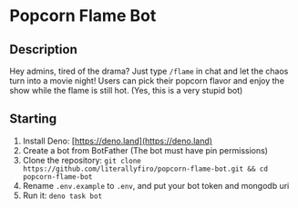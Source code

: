 # Popcorn Flame Bot

## Description

Hey admins, tired of the drama? Just type `/flame` in chat and let the chaos turn into a movie night! Users can pick their popcorn flavor and enjoy the show while the flame is still hot.
(Yes, this is a very stupid bot)

## Starting

1. Install Deno: [https://deno.land](https://deno.land)
2. Create a bot from BotFather (The bot must have pin permissions)
3. Clone the repository: `git clone https://github.com/literallyfiro/popcorn-flame-bot.git && cd popcorn-flame-bot`
4. Rename `.env.example` to `.env`, and put your bot token and mongodb uri
5. Run it: `deno task bot`

